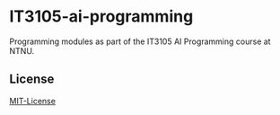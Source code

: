 # IT3105-ai-programming

Programming modules as part of the IT3105 AI Programming course at NTNU.

## License
[MIT-License](./LICENSE)
